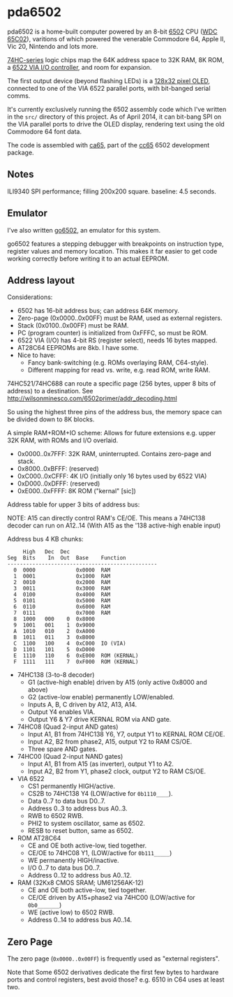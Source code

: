 pda6502
=======

pda6502 is a home-built computer powered by an 8-bit [6502][6502] CPU
([WDC 65C02][65C02]), varitions of which powered the venerable Commodore 64,
Apple II, Vic 20, Nintendo and lots more.

[74HC-series][7400] logic chips map the 64K address space to 32K RAM, 8K ROM, a
[6522 VIA I/O controller][6522], and room for expansion.

The first output device (beyond flashing LEDs) is a [128x32 pixel OLED][oled],
connected to one of the VIA 6522 parallel ports, with bit-banged serial comms.

It's currently exclusively running the 6502 assembly code which I've written in
the `src/` directory of this project. As of April 2014, it can bit-bang SPI on
the VIA parallel ports to drive the OLED display, rendering text using the old
Commodore 64 font data.

The code is assembled with [ca65][ca65], part of the [cc65][cc65] 6502
development package.


Notes
-----

ILI9340 SPI performance; filling 200x200 square.
baseline: 4.5 seconds.


Emulator
--------

I've also written [go6502][go6502], an emulator for this system.

go6502 features a stepping debugger with breakpoints on instruction type,
register values and memory location. This makes it far easier to get code
working correctly before writing it to an actual EEPROM.


Address layout
--------------

Considerations:

* 6502 has 16-bit address bus; can address 64K memory.
* Zero-page (0x0000..0x00FF) must be RAM, used as external registers.
* Stack (0x0100..0x00FF) must be RAM.
* PC (program counter) is initialized from 0xFFFC, so must be ROM.
* 6522 VIA (I/O) has 4-bit RS (register select), needs 16 bytes mapped.
* AT28C64 EEPROMs are 8kb. I have some.
* Nice to have:
  * Fancy bank-switching (e.g. ROMs overlaying RAM, C64-style).
  * Different mapping for read vs. write, e.g. read ROM, write RAM.

74HC521/74HC688 can route a specific page (256 bytes, upper 8 bits of address)
to a destination. See http://wilsonminesco.com/6502primer/addr_decoding.html

So using the highest three pins of the address bus, the memory space
can be divided down to 8K blocks.

A simple RAM+ROM+IO scheme:
Allows for future extensions e.g. upper 32K RAM, with ROMs and I/O overlaid.

* 0x0000..0x7FFF: 32K RAM, uninterrupted. Contains zero-page and stack.
* 0x8000..0xBFFF: (reserved)
* 0xC000..0xCFFF: 4K I/O (initially only 16 bytes used by 6522 VIA)
* 0xD000..0xDFFF: (reserved)
* 0xE000..0xFFFF: 8K ROM ("kernal" [sic])

Address table for upper 3 bits of address bus:

NOTE: A15 can directly control RAM's CE/OE.
      This means a 74HC138 decoder can run on A12..14
      (With A15 as the '138 active-high enable input)

Address bus 4 KB chunks:

```
     High   Dec  Dec
Seg  Bits    In  Out  Base    Function
------------------------------------------------
  0  0000             0x0000  RAM
  1  0001             0x1000  RAM
  2  0010             0x2000  RAM
  3  0011             0x3000  RAM
  4  0100             0x4000  RAM
  5  0101             0x5000  RAM
  6  0110             0x6000  RAM
  7  0111             0x7000  RAM
  8  1000   000    0  0x8000
  9  1001   001    1  0x9000
  A  1010   010    2  0xA000
  B  1011   011    3  0xB000
  C  1100   100    4  0xC000  IO (VIA)
  D  1101   101    5  0xD000
  E  1110   110    6  0xE000  ROM (KERNAL)
  F  1111   111    7  0xF000  ROM (KERNAL)
```

* 74HC138 (3-to-8 decoder)
    * G1 (active-high enable) driven by A15 (only active 0x8000 and above)
    * G2 (active-low enable) permanently LOW/enabled.
    * Inputs A, B, C driven by A12, A13, A14.
    * Output Y4 enables VIA.
    * Output Y6 & Y7 drive KERNAL ROM via AND gate.
* 74HC08 (Quad 2-input AND gates)
    * Input A1, B1 from 74HC138 Y6, Y7, output Y1 to KERNAL ROM CE/OE.
    * Input A2, B2 from phase2, A15, output Y2 to RAM CS/OE.
    * Three spare AND gates.
* 74HC00 (Quad 2-input NAND gates)
    * Input A1, B1 from A15 (as inverter), output Y1 to A2.
    * Input A2, B2 from Y1, phase2 clock, output Y2 to RAM CS/OE.
* VIA 6522
    * CS1 permanently HIGH/active.
    * CS2B to 74HC138 Y4 (LOW/active for `0b1110____`).
    * Data 0..7 to data bus D0..7.
    * Address 0..3 to address bus A0..3.
    * RWB to 6502 RWB.
    * PHI2 to system oscillator, same as 6502.
    * RESB to reset button, same as 6502.
* ROM AT28C64
    * CE and OE both active-low, tied together.
    * CE/OE to 74HC08 Y1, (LOW/active for `0b111_____`)
    * WE permanently HIGH/inactive.
    * I/O 0..7 to data bus D0..7.
    * Address 0..12 to address bus A0..12.
* RAM (32Kx8 CMOS SRAM; UM61256AK-12)
    * CE and OE both active-low, tied together.
    * CE/OE driven by A15+phase2 via 74HC00 (LOW/active for `0b0_______`)
    * WE (active low) to 6502 RWB.
    * Address 0..14 to address bus A0..14.


Zero Page
---------

The zero page (`0x0000..0x00FF`) is frequently used as "external registers".

Note that Some 6502 derivatives dedicate the first few bytes to hardware ports and
control registers, best avoid those? e.g. 6510 in C64 uses at least two.



[6502]: http://en.wikipedia.org/wiki/MOS_Technology_6502
[65C02]: http://en.wikipedia.org/wiki/WDC_65C02
[6522]: http://en.wikipedia.org/wiki/MOS_Technology_6522
[7400]: http://en.wikipedia.org/wiki/List_of_7400_series_integrated_circuits
[oled]: https://www.adafruit.com/products/661
[golang]: http://golang.org/
[go6502]: https://github.com/pda/go6502
[ca65]: http://cc65.github.io/cc65/doc/ca65.html
[cc65]: http://cc65.github.io/cc65/
